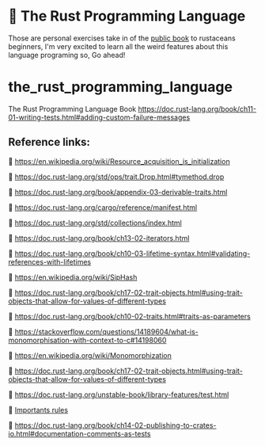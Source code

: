 # 🦀 The Rust Programming Language  
Those are personal exercises take in of the [public book](https://doc.rust-lang.org/book/) to rustaceans beginners,
I'm very excited to learn all the weird features about this language programing so, Go ahead!
# the_rust_programming_language
The Rust Programming Language Book
https://doc.rust-lang.org/book/ch11-01-writing-tests.html#adding-custom-failure-messages
## Reference links:
🦀 https://en.wikipedia.org/wiki/Resource_acquisition_is_initialization

🦀 https://doc.rust-lang.org/std/ops/trait.Drop.html#tymethod.drop

🦀 https://doc.rust-lang.org/book/appendix-03-derivable-traits.html

🦀 https://doc.rust-lang.org/cargo/reference/manifest.html

🦀 https://doc.rust-lang.org/std/collections/index.html

🦀 https://doc.rust-lang.org/book/ch13-02-iterators.html

🦀 https://doc.rust-lang.org/book/ch10-03-lifetime-syntax.html#validating-references-with-lifetimes

🦀 https://en.wikipedia.org/wiki/SipHash

🦀 https://doc.rust-lang.org/book/ch17-02-trait-objects.html#using-trait-objects-that-allow-for-values-of-different-types

🦀 https://doc.rust-lang.org/book/ch10-02-traits.html#traits-as-parameters

🦀 https://stackoverflow.com/questions/14189604/what-is-monomorphisation-with-context-to-c#14198060

🦀  https://en.wikipedia.org/wiki/Monomorphization

🦀  https://doc.rust-lang.org/book/ch17-02-trait-objects.html#using-trait-objects-that-allow-for-values-of-different-types

🦀 https://doc.rust-lang.org/unstable-book/library-features/test.html

🦀 [Importants rules](https://doc.rust-lang.org/book/ch10-03-lifetime-syntax.html#lifetime-elision)

🦀 https://doc.rust-lang.org/book/ch14-02-publishing-to-crates-io.html#documentation-comments-as-tests